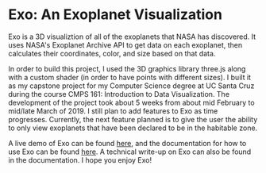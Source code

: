 # Exo: An Exoplanet Visualization
Exo is a 3D visualiztion of all of the exoplanets that NASA has discovered. It uses NASA's Exoplanet Archive API to get data on each exoplanet, then calculates their coordinates, color, and size based on that data.

In order to build this project, I used the 3D graphics library three.js along with a custom shader (in order to have points with different sizes). I built it as my capstone project for my Computer Science degree at UC Santa Cruz during the course CMPS 161: Introduction to Data Visualization. The development of the project took about 5 weeks from about mid February to mid/late March of 2019. I still plan to add features to Exo as time progresses. Currently, the next feature planned is to give the user the ability to only view exoplanets that have been declared to be in the habitable zone.

A live demo of Exo can be found [here](https://people.ucsc.edu/~afiliz/Exo/exo.html), and the documentation for how to use Exo can be found [here](https://people.ucsc.edu/~afiliz/Exo/). A technical write-up on Exo can also be found in the documentation. I hope you enjoy Exo!
